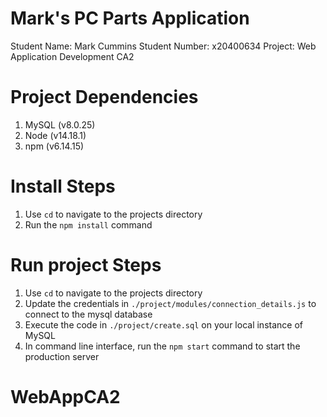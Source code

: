 # Mark's PC Parts Application
Student Name: Mark Cummins
Student Number: x20400634
Project: Web Application Development CA2

# Project Dependencies
1. MySQL (v8.0.25)
2. Node (v14.18.1)
3. npm (v6.14.15)


# Install Steps
1. Use `cd` to navigate to the projects directory
2. Run the `npm install` command

# Run project Steps
1. Use `cd` to navigate to the projects directory
2. Update the credentials in `./project/modules/connection_details.js` to connect to the mysql database
3. Execute the code in `./project/create.sql` on your local instance of MySQL 
4. In command line interface, run the `npm start` command to start the production server
# WebAppCA2
